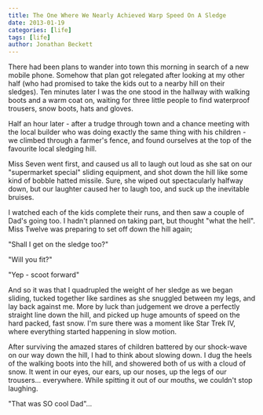 ```yaml
---
title: The One Where We Nearly Achieved Warp Speed On A Sledge
date: 2013-01-19
categories: [life]
tags: [life]
author: Jonathan Beckett
---
```


There had been plans to wander into town this morning in search of a new mobile phone. Somehow that plan got relegated after looking at my other half (who had promised to take the kids out to a nearby hill on their sledges). Ten minutes later I was the one stood in the hallway with walking boots and a warm coat on, waiting for three little people to find waterproof trousers, snow boots, hats and gloves.

Half an hour later - after a trudge through town and a chance meeting with the local builder who was doing exactly the same thing with his children - we climbed through a farmer's fence, and found ourselves at the top of the favourite local sledging hill.

Miss Seven went first, and caused us all to laugh out loud as she sat on our "supermarket special" sliding equipment, and shot down the hill like some kind of bobble hatted missile. Sure, she wiped out spectacularly halfway down, but our laughter caused her to laugh too, and suck up the inevitable bruises.

I watched each of the kids complete their runs, and then saw a couple of Dad's going too. I hadn't planned on taking part, but thought "what the hell". Miss Twelve was preparing to set off down the hill again;

"Shall I get on the sledge too?"

"Will you fit?"

"Yep - scoot forward"

And so it was that I quadrupled the weight of her sledge as we began sliding, tucked together like sardines as she snuggled between my legs, and lay back against me. More by luck than judgement we drove a perfectly straight line down the hill, and picked up huge amounts of speed on the hard packed, fast snow. I'm sure there was a moment like Star Trek IV, where everything started happening in slow motion.

After surviving the amazed stares of children battered by our shock-wave on our way down the hill, I had to think about slowing down. I dug the heels of the walking boots into the hill, and showered both of us with a cloud of snow. It went in our eyes, our ears, up our noses, up the legs of our trousers... everywhere. While spitting it out of our mouths, we couldn't stop laughing.

"That was SO cool Dad"...